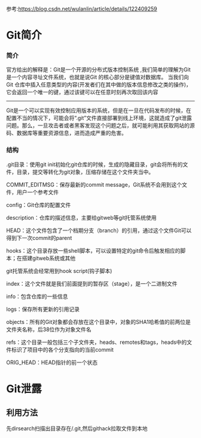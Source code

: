 参考:https://blog.csdn.net/wulanlin/article/details/122409259

# Git简介

### 简介

官方给出的解释是：Git是一个开源的分布式版本控制系统 ,我们简单的理解为Git 是一个内容寻址文件系统，也就是说Git 的核心部分是键值对数据库。 当我们向 Git 仓库中插入任意类型的内容(开发者们在其中做的版本信息修改之类的操作)，它会返回一个唯一的键，通过该键可以在任意时刻再次取回该内容

------

Git是一个可以实现有效控制应用版本的系统，但是在一旦在代码发布的时候，在配置不当的情况下，可能会将“.git”文件直接部署到线上环境，这就造成了git泄露问题。那么，一旦攻击者或者黑客发现这个问题之后，就可能利用其获取网站的源码、数据库等重要资源信息，进而造成严重的危害。

### 

### 结构

.git目录：使用git init初始化git仓库的时候，生成的隐藏目录，git会将所有的文件，目录，提交等转化为git对象，压缩存储在这个文件夹当中。

COMMIT_EDITMSG：保存最新的commit message，Git系统不会用到这个文件，用户一个参考文件

config：Git仓库的配置文件

description：仓库的描述信息，主要给gitweb等git托管系统使用

HEAD：这个文件包含了一个档期分支（branch）的引用，通过这个文件Git可以得到下一次commit的parent

hooks：这个目录存放一些shell脚本，可以设置特定的git命令后触发相应的脚本；在搭建gitweb系统或其他

git托管系统会经常用到hook script(钩子脚本)

index：这个文件就是我们前面提到的暂存区（stage），是一个二进制文件

info：包含仓库的一些信息

logs：保存所有更新的引用记录

objects：所有的Git对象都会存放在这个目录中，对象的SHA1哈希值的前两位是文件夹名称，后38位作为对象文件名

refs：这个目录一般包括三个子文件夹，heads、remotes和tags，heads中的文件标识了项目中的各个分支指向的当前commit

ORIG_HEAD：HEAD指针的前一个状态



# Git泄露

## 利用方法

先dirsearch扫描出目录存在/.git,然后githack拉取文件到本地



